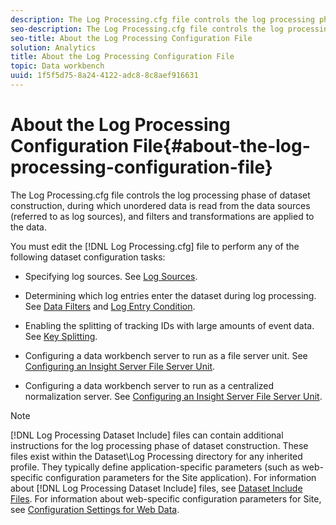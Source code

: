 ```yaml
---
description: The Log Processing.cfg file controls the log processing phase of dataset construction, during which unordered data is read from the data sources (referred to as log sources), and filters and transformations are applied to the data.
seo-description: The Log Processing.cfg file controls the log processing phase of dataset construction, during which unordered data is read from the data sources (referred to as log sources), and filters and transformations are applied to the data.
seo-title: About the Log Processing Configuration File
solution: Analytics
title: About the Log Processing Configuration File
topic: Data workbench
uuid: 1f5f5d75-8a24-4122-adc8-8c8aef916631
---
```


# About the Log Processing Configuration File{#about-the-log-processing-configuration-file}

The Log Processing.cfg file controls the log processing phase of dataset construction, during which unordered data is read from the data sources (referred to as log sources), and filters and transformations are applied to the data.

You must edit the [!DNL Log Processing.cfg] file to perform any of the following dataset configuration tasks:

* Specifying log sources. See [Log Sources](../../../home/c-dataset-const-proc/c-log-proc-config-file/c-log-sources.md#concept-6714c720fac044cbb9af003bf401b2ea). 
* Determining which log entries enter the dataset during log processing. See [Data Filters](../../../home/c-dataset-const-proc/c-log-proc-config-file/c-info-log-proc-param.md#concept-41bd49bf6b64442d91c232ec67529a3d) and [Log Entry Condition](../../../home/c-dataset-const-proc/c-log-proc-config-file/c-info-log-proc-param.md#concept-ecaff95cee4e40bc90f81e099c5fc934). 

* Enabling the splitting of tracking IDs with large amounts of event data. See [Key Splitting](../../../home/c-dataset-const-proc/c-log-proc-config-file/c-info-log-proc-param.md#concept-64b416bbe42f4d689f90df246f7f7caf). 
* Configuring a data workbench server to run as a file server unit. See [Configuring an Insight Server File Server Unit](../../../home/c-dataset-const-proc/c-log-proc-config-file/c-ins-svr-file-svr-unit.md#concept-995abff3fce34e439fb3f7f47191c80d). 
* Configuring a data workbench server to run as a centralized normalization server. See [Configuring an Insight Server File Server Unit](../../../home/c-dataset-const-proc/c-log-proc-config-file/c-ins-svr-file-svr-unit.md#concept-995abff3fce34e439fb3f7f47191c80d).

>[!NOTE]
>
>[!DNL Log Processing Dataset Include] files can contain additional instructions for the log processing phase of dataset construction. These files exist within the Dataset\Log Processing directory for any inherited profile. They typically define application-specific parameters (such as web-specific configuration parameters for the Site application). For information about [!DNL Log Processing Dataset Include] files, see [Dataset Include Files](../../../home/c-dataset-const-proc/c-dataset-inc-files/c-dataset-inc-files.md#concept-a9b6a30edfc942b0b2a2888a0a8989df). For information about web-specific configuration parameters for Site, see [Configuration Settings for Web Data](../../../home/c-dataset-const-proc/c-config-web-data/c-config-web-data.md#concept-9a306b65483a484bb3f6f3c1d7e77519).

